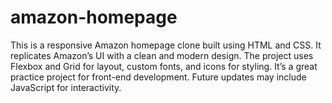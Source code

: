 # amazon-homepage
This is a responsive Amazon homepage clone built using HTML and CSS. It replicates Amazon’s UI with a clean and modern design. The project uses Flexbox and Grid for layout, custom fonts, and icons for styling. It’s a great practice project for front-end development. Future updates may include JavaScript for interactivity.
